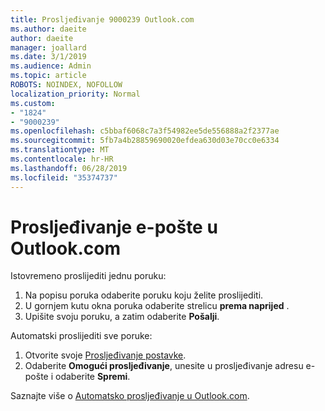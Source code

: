 ```yaml
---
title: Prosljeđivanje 9000239 Outlook.com
ms.author: daeite
author: daeite
manager: joallard
ms.date: 3/1/2019
ms.audience: Admin
ms.topic: article
ROBOTS: NOINDEX, NOFOLLOW
localization_priority: Normal
ms.custom:
- "1824"
- "9000239"
ms.openlocfilehash: c5bbaf6068c7a3f54982ee5de556888a2f2377ae
ms.sourcegitcommit: 5fb7a4b28859690020efdea630d03e70cc0e6334
ms.translationtype: MT
ms.contentlocale: hr-HR
ms.lasthandoff: 06/28/2019
ms.locfileid: "35374737"
---
```

# <a name="forwarding-email-in-outlookcom"></a>Prosljeđivanje e-pošte u Outlook.com

Istovremeno proslijediti jednu poruku:

1. Na popisu poruka odaberite poruku koju želite proslijediti.
2. U gornjem kutu okna poruka odaberite strelicu **prema naprijed** .
3. Upišite svoju poruku, a zatim odaberite **Pošalji**.

Automatski proslijediti sve poruke:

1. Otvorite svoje [Prosljeđivanje postavke](https://outlook.live.com/mail/options/mail/forwarding/forwardingOption).
2. Odaberite **Omogući prosljeđivanje**, unesite u prosljeđivanje adresu e-pošte i odaberite **Spremi**.

Saznajte više o [Automatsko prosljeđivanje u Outlook.com](https://support.office.com/article/6246987c-6c8f-4144-b255-14fc07007dad).